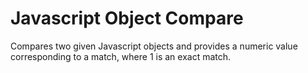 # Javascript Object Compare
Compares two given Javascript objects and provides a numeric value corresponding to a match, where 1 is an exact match.
